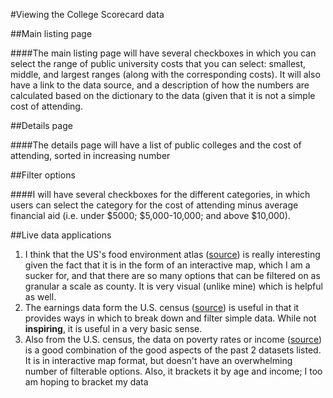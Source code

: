 #Viewing the College Scorecard data

##Main listing page

####The main listing page will have several checkboxes in which you can select the range of public university costs that you can select: smallest, middle, and largest ranges (along with the corresponding costs). It will also have a link to the data source, and a description of how the numbers are calculated based on the dictionary to the data (given that it is not a simple cost of attending.

##Details page

####The details page will have a list of public colleges and the cost of attending, sorted in increasing number

##Filter options

####I will have several checkboxes for the different categories, in which users can select the category for the cost of attending minus average financial aid (i.e. under $5000; $5,000-10,000; and above $10,000).

##Live data applications

1. I think that the US's food environment atlas ([source](http://www.ers.usda.gov/data-products/food-environment-atlas/go-to-the-atlas.aspx)) is really interesting given the fact that it is in the form of an interactive map, which I am a sucker for, and that there are so many options that can be filtered on as granular a scale as county. It is very visual (unlike mine) which is helpful as well.
2. The earnings data form the U.S. census ([source](https://www.census.gov/hhes/www/income/data/earnings/index.html)) is useful in that it provides ways in which to break down and filter simple data. While not **inspiring**, it is useful in a very basic sense.
3. Also from the U.S. census, the data on poverty rates or income ([source](http://www.census.gov/did/www/saipe/data/interactive/saipe.html?s_appName=saipe&map_yearSelector=2014&map_geoSelector=sa_eusd&s_measures=sa_sd)) is a good combination of the good aspects of the past 2 datasets listed. It is in interactive map format, but doesn't have an overwhelming number of filterable options. Also, it brackets it by age and income; I too am hoping to bracket my data
